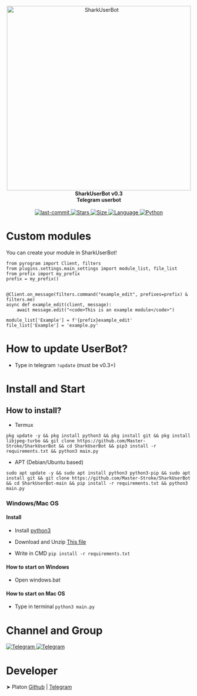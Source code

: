 <p align="center">
    <img src="https://github.com/Master-Stroke/SharkUserBot/raw/main/SharkUserBot.png" width="500" alt="SharkUserBot">
    </a>
    <br>
    <b>SharkUserBot v0.3</b>
    <br>
    <b>Telegram userbot</b>
<br><br>

<a href="https://github.com/Master-Stroke/SharkUserBot/commits/main">
    <img alt="last-commit" src="https://img.shields.io/github/last-commit/Master-Stroke/SharkUserBot?style=for-the-badge">
</a>

<a href="https://github.com/Master-Stroke/SharkUserBot">
    <img alt="Stars" src="https://img.shields.io/github/stars/Master-Stroke/SharkUserBot?style=for-the-badge">
    <img alt="Size" src="https://img.shields.io/github/repo-size/Master-Stroke/SharkUserBot?style=for-the-badge">
    <img alt="Language" src="https://img.shields.io/github/languages/top/Master-Stroke/SharkUserBot?style=for-the-badge">
    <img alt="Python" src="https://img.shields.io/badge/python->=%203.7-blue?style=for-the-badge">
</a>

</p>

<h1>Custom modules</h1>

<p>You can create your module in SharkUserBot!</p>

```python3
from pyrogram import Client, filters
from plugins.settings.main_settings import module_list, file_list
from prefix import my_prefix
prefix = my_prefix()


@Client.on_message(filters.command("example_edit", prefixes=prefix) & filters.me)
async def example_edit(client, message):
    await message.edit("<code>This is an example module</code>")
    
module_list['Example'] = f'{prefix}example_edit'
file_list['Example'] = 'example.py'
```
<h1>How to update UserBot?</h1>

- Type in telegram `!update` (must be v0.3+)

<h1>Install and Start</h1>
<h2>How to install?</h2>


- Termux

```
pkg update -y && pkg install python3 && pkg install git && pkg install libjpeg-turbo && git clone https://github.com/Master-Stroke/SharkUserBot && cd SharkUserBot && pip3 install -r requirements.txt && python3 main.py
```

- APT (Debian/Ubuntu based)

```
sudo apt update -y && sudo apt install python3 python3-pip && sudo apt install git && git clone https://github.com/Master-Stroke/SharkUserBot && cd SharkUserBot-main && pip install -r requirements.txt && python3 main.py
```

<h3>Windows/Mac OS</h2>
<h4>Install</h3>

- Install <a href="https://www.python.org/downloads/">python3</a>

- Download and Unzip <a href="https://github.com/Master-Stroke/SharkUserBot/archive/refs/heads/main.zip">This file</a>

- Write in CMD `pip install -r requirements.txt`

<h4>How to start on Windows</h3>

- Open windows.bat

<h4>How to start on Mac OS</h3>

- Type in terminal `python3 main.py`

<h1>Channel and Group</h1>
<a href="https://t.me/shark_userbot">
<img alt="Telegram" src="https://img.shields.io/badge/Telegram_Channel-0a0a0a?style=for-the-badge&logo=telegram">
</a>
<a href="https://t.me/shark_userbot_support">
<img alt="Telegram" src="https://img.shields.io/badge/Telegram_Chat-0a0a0a?style=for-the-badge&logo=telegram">
</a>
    
<h1>Developer</h1>
➤ Platon <a href="https://github.com/Master-Stroke">Github</a> | <a href="https://t.me/MasterStroke777">Telegram</a> <br>
